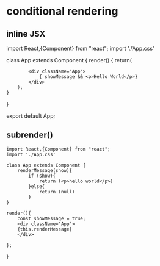 # conditional rendering

## inline JSX

import React,{Component} from "react";
import './App.css'

class App extends Component {
render() {
return(

            <div className='App'>
                { showMessage && <p>Hello World</p>}
            </div>
        );
    }

}

export default App;

## subrender()

    import React,{Component} from "react";
    import './App.css'

    class App extends Component {
        renderMessage(show){
            if (show){
                return (<p>hello world</p>)
            }else{
                return (null)
            }
    }

    render(){
        const showMessage = true;
        <div className='App'>
        {this.renderMessage}
        </div>

    };

}
